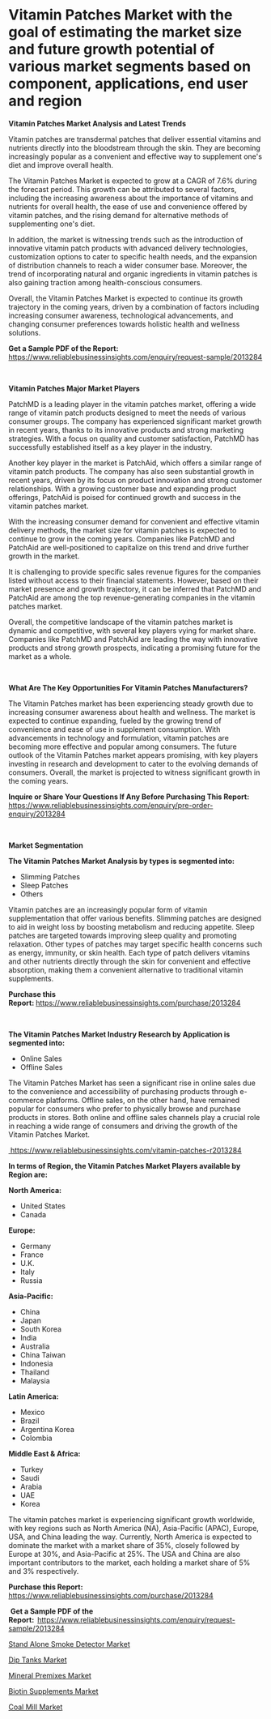 <p><h1>Vitamin Patches Market with the goal of estimating the market size and future growth potential of various market segments based on component, applications, end user and region</h1></p><p><strong>Vitamin Patches Market Analysis and Latest Trends</strong></p>
<p><p>Vitamin patches are transdermal patches that deliver essential vitamins and nutrients directly into the bloodstream through the skin. They are becoming increasingly popular as a convenient and effective way to supplement one's diet and improve overall health.</p><p>The Vitamin Patches Market is expected to grow at a CAGR of 7.6% during the forecast period. This growth can be attributed to several factors, including the increasing awareness about the importance of vitamins and nutrients for overall health, the ease of use and convenience offered by vitamin patches, and the rising demand for alternative methods of supplementing one's diet.</p><p>In addition, the market is witnessing trends such as the introduction of innovative vitamin patch products with advanced delivery technologies, customization options to cater to specific health needs, and the expansion of distribution channels to reach a wider consumer base. Moreover, the trend of incorporating natural and organic ingredients in vitamin patches is also gaining traction among health-conscious consumers.</p><p>Overall, the Vitamin Patches Market is expected to continue its growth trajectory in the coming years, driven by a combination of factors including increasing consumer awareness, technological advancements, and changing consumer preferences towards holistic health and wellness solutions.</p></p>
<p><strong>Get a Sample PDF of the Report:&nbsp;</strong> <a href="https://www.reliablebusinessinsights.com/enquiry/request-sample/2013284">https://www.reliablebusinessinsights.com/enquiry/request-sample/2013284</a></p>
<p>&nbsp;</p>
<p><strong>Vitamin Patches Major Market Players</strong></p>
<p><p>PatchMD is a leading player in the vitamin patches market, offering a wide range of vitamin patch products designed to meet the needs of various consumer groups. The company has experienced significant market growth in recent years, thanks to its innovative products and strong marketing strategies. With a focus on quality and customer satisfaction, PatchMD has successfully established itself as a key player in the industry.</p><p>Another key player in the market is PatchAid, which offers a similar range of vitamin patch products. The company has also seen substantial growth in recent years, driven by its focus on product innovation and strong customer relationships. With a growing customer base and expanding product offerings, PatchAid is poised for continued growth and success in the vitamin patches market.</p><p>With the increasing consumer demand for convenient and effective vitamin delivery methods, the market size for vitamin patches is expected to continue to grow in the coming years. Companies like PatchMD and PatchAid are well-positioned to capitalize on this trend and drive further growth in the market.</p><p>It is challenging to provide specific sales revenue figures for the companies listed without access to their financial statements. However, based on their market presence and growth trajectory, it can be inferred that PatchMD and PatchAid are among the top revenue-generating companies in the vitamin patches market.</p><p>Overall, the competitive landscape of the vitamin patches market is dynamic and competitive, with several key players vying for market share. Companies like PatchMD and PatchAid are leading the way with innovative products and strong growth prospects, indicating a promising future for the market as a whole.</p></p>
<p>&nbsp;</p>
<p><strong>What Are The Key Opportunities For Vitamin Patches Manufacturers?</strong></p>
<p><p>The Vitamin Patches market has been experiencing steady growth due to increasing consumer awareness about health and wellness. The market is expected to continue expanding, fueled by the growing trend of convenience and ease of use in supplement consumption. With advancements in technology and formulation, vitamin patches are becoming more effective and popular among consumers. The future outlook of the Vitamin Patches market appears promising, with key players investing in research and development to cater to the evolving demands of consumers. Overall, the market is projected to witness significant growth in the coming years.</p></p>
<p><strong>Inquire or Share Your Questions If Any Before Purchasing This Report:</strong> <a href="https://www.reliablebusinessinsights.com/enquiry/pre-order-enquiry/2013284">https://www.reliablebusinessinsights.com/enquiry/pre-order-enquiry/2013284</a></p>
<p>&nbsp;</p>
<p><strong>Market Segmentation</strong></p>
<p><strong>The Vitamin Patches Market Analysis by types is segmented into:</strong></p>
<p><ul><li>Slimming Patches</li><li>Sleep Patches</li><li>Others</li></ul></p>
<p><p>Vitamin patches are an increasingly popular form of vitamin supplementation that offer various benefits. Slimming patches are designed to aid in weight loss by boosting metabolism and reducing appetite. Sleep patches are targeted towards improving sleep quality and promoting relaxation. Other types of patches may target specific health concerns such as energy, immunity, or skin health. Each type of patch delivers vitamins and other nutrients directly through the skin for convenient and effective absorption, making them a convenient alternative to traditional vitamin supplements.</p></p>
<p><strong>Purchase this Report:&nbsp;</strong><a href="https://www.reliablebusinessinsights.com/purchase/2013284">https://www.reliablebusinessinsights.com/purchase/2013284</a></p>
<p>&nbsp;</p>
<p><strong>The Vitamin Patches Market Industry Research by Application is segmented into:</strong></p>
<p><ul><li>Online Sales</li><li>Offline Sales</li></ul></p>
<p><p>The Vitamin Patches Market has seen a significant rise in online sales due to the convenience and accessibility of purchasing products through e-commerce platforms. Offline sales, on the other hand, have remained popular for consumers who prefer to physically browse and purchase products in stores. Both online and offline sales channels play a crucial role in reaching a wide range of consumers and driving the growth of the Vitamin Patches Market.</p></p>
<p><a href="https://www.reliablebusinessinsights.com/vitamin-patches-r2013284">&nbsp;https://www.reliablebusinessinsights.com/vitamin-patches-r2013284</a></p>
<p><strong>In terms of Region, the Vitamin Patches Market Players available by Region are:</strong></p>
<p>
    <p> <strong> North America: </strong>
        <ul>
            <li>United States</li>
            <li>Canada</li>
        </ul>
        </p> 
    <p> <strong> Europe: </strong>
        <ul>
            <li>Germany</li>
            <li>France</li>
            <li>U.K.</li>
            <li>Italy</li>
            <li>Russia</li>
        </ul>
        </p> 
    <p> <strong> Asia-Pacific: </strong>
        <ul>
            <li>China</li>
            <li>Japan</li>
            <li>South Korea</li>
            <li>India</li>
            <li>Australia</li>
            <li>China Taiwan</li>
            <li>Indonesia</li>
            <li>Thailand</li>
            <li>Malaysia</li>
        </ul>
        </p> 
    <p> <strong> Latin America: </strong>
        <ul>
            <li>Mexico</li>
            <li>Brazil</li>
            <li>Argentina Korea</li>
            <li>Colombia</li>
        </ul>
        </p> 
    <p> <strong> Middle East & Africa: </strong>
        <ul>
            <li>Turkey</li>
            <li>Saudi</li>
            <li>Arabia</li>
            <li>UAE</li>
            <li>Korea</li>
        </ul>
    </p>
    </p>
<p><p>The vitamin patches market is experiencing significant growth worldwide, with key regions such as North America (NA), Asia-Pacific (APAC), Europe, USA, and China leading the way. Currently, North America is expected to dominate the market with a market share of 35%, closely followed by Europe at 30%, and Asia-Pacific at 25%. The USA and China are also important contributors to the market, each holding a market share of 5% and 3% respectively.</p></p>
<p><strong>Purchase this Report: </strong><a href="https://www.reliablebusinessinsights.com/purchase/2013284">https://www.reliablebusinessinsights.com/purchase/2013284</a></p>
<p>&nbsp;<strong>Get a Sample PDF of the Report:&nbsp;&nbsp;</strong><a href="https://www.reliablebusinessinsights.com/enquiry/request-sample/2013284">https://www.reliablebusinessinsights.com/enquiry/request-sample/2013284</a></p>
<p><strong></strong></p>
<p><p><a href="https://medium.com/@lottierunte68/global-stand-alone-smoke-detector-market-size-is-expected-to-reach-at-a-cagr-of-9-7-8e7984d1bb30">Stand Alone Smoke Detector Market</a></p><p><a href="https://medium.com/@dannellbugess3/dip-tanks-market-emerging-trends-and-future-prospects-for-period-from-2024-to-2031-c106e321a566">Dip Tanks Market</a></p><p><a href="https://github.com/mdhefjumiah/Market-Research-Report-List-2/blob/main/mineral-premixes-market.md">Mineral Premixes Market</a></p><p><a href="https://github.com/wrwgzwbr35/Market-Research-Report-List-2/blob/main/biotin-supplements-market.md">Biotin Supplements Market</a></p><p><a href="https://medium.com/@presleybode/coal-mill-market-research-report-market-forecast-and-growth-prospects-with-a-steady-cagr-of-14-7-e9bb225dd0e3">Coal Mill Market</a></p></p>